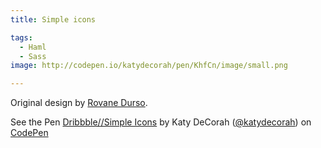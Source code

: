 ```yaml
---
title: Simple icons

tags:
  - Haml
  - Sass
image: http://codepen.io/katydecorah/pen/KhfCn/image/small.png

---
```


Original design by [Rovane Durso](http://dribbble.com/shots/1220920-Simple-Icons).

<p data-height="400" data-theme-id="97" data-slug-hash="KhfCn" data-user="katydecorah" data-default-tab="result" class='codepen'>See the Pen <a href='http://codepen.io/katydecorah/pen/KhfCn'>Dribbble//Simple Icons</a> by Katy DeCorah (<a href='http://codepen.io/katydecorah'>@katydecorah</a>) on <a href='http://codepen.io'>CodePen</a></p>

